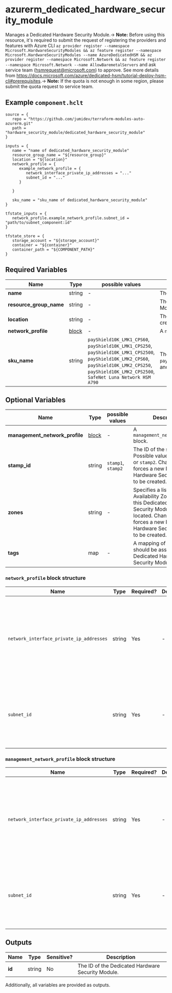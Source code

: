 # azurerm_dedicated_hardware_security_module

Manages a Dedicated Hardware Security Module.-> **Note:** Before using this resource, it's required to submit the request of registering the providers and features with Azure CLI `az provider register --namespace Microsoft.HardwareSecurityModules && az feature register --namespace Microsoft.HardwareSecurityModules --name AzureDedicatedHSM && az provider register --namespace Microsoft.Network && az feature register --namespace Microsoft.Network --name AllowBaremetalServers` and ask service team (hsmrequest@microsoft.com) to approve. See more details from <https://docs.microsoft.com/azure/dedicated-hsm/tutorial-deploy-hsm-cli#prerequisites>.-> **Note:** If the quota is not enough in some region, please submit the quota request to service team.

## Example `component.hclt`

```hcl
source = {
   repo = "https://github.com/jumidev/terraform-modules-auto-azurerm.git" 
   path = "hardware_security_module/dedicated_hardware_security_module" 
}

inputs = {
   name = "name of dedicated_hardware_security_module" 
   resource_group_name = "${resource_group}" 
   location = "${location}" 
   network_profile = {
      example_network_profile = {
         network_interface_private_ip_addresses = "..."   
         subnet_id = "..."   
      }
  
   }
 
   sku_name = "sku_name of dedicated_hardware_security_module" 
}

tfstate_inputs = {
   network_profile.example_network_profile.subnet_id = "path/to/subnet_component:id" 
}

tfstate_store = {
   storage_account = "${storage_account}" 
   container = "${container}" 
   container_path = "${COMPONENT_PATH}" 
}

```

## Required Variables

| Name | Type |  possible values |  Description |
| ---- | --------- |  ----------- | ----------- |
| **name** | string |  -  |  The name which should be used for this Dedicated Hardware Security Module. Changing this forces a new Dedicated Hardware Security Module to be created. | 
| **resource_group_name** | string |  -  |  The name of the Resource Group where the Dedicated Hardware Security Module should exist. Changing this forces a new Dedicated Hardware Security Module to be created. | 
| **location** | string |  -  |  The Azure Region where the Dedicated Hardware Security Module should exist. Changing this forces a new Dedicated Hardware Security Module to be created. | 
| **network_profile** | [block](#network_profile-block-structure) |  -  |  A `network_profile` block. | 
| **sku_name** | string |  `payShield10K_LMK1_CPS60`, `payShield10K_LMK1_CPS250`, `payShield10K_LMK1_CPS2500`, `payShield10K_LMK2_CPS60`, `payShield10K_LMK2_CPS250`, `payShield10K_LMK2_CPS2500`, `SafeNet Luna Network HSM A790`  |  The SKU name of the dedicated hardware security module. Possible values are `payShield10K_LMK1_CPS60`,`payShield10K_LMK1_CPS250`,`payShield10K_LMK1_CPS2500`,`payShield10K_LMK2_CPS60`,`payShield10K_LMK2_CPS250`,`payShield10K_LMK2_CPS2500` and `SafeNet Luna Network HSM A790`. Changing this forces a new Dedicated Hardware Security Module to be created. | 

## Optional Variables

| Name | Type |  possible values |  Description |
| ---- | --------- |  ----------- | ----------- |
| **management_network_profile** | [block](#management_network_profile-block-structure) |  -  |  A `management_network_profile` block. | 
| **stamp_id** | string |  `stamp1`, `stamp2`  |  The ID of the stamp. Possible values are `stamp1` or `stamp2`. Changing this forces a new Dedicated Hardware Security Module to be created. | 
| **zones** | string |  -  |  Specifies a list of Availability Zones in which this Dedicated Hardware Security Module should be located. Changing this forces a new Dedicated Hardware Security Module to be created. | 
| **tags** | map |  -  |  A mapping of tags which should be assigned to the Dedicated Hardware Security Module. | 

### `network_profile` block structure

| Name | Type | Required? | Default | Description |
| ---- | ---- | --------- | ------- | ----------- |
| `network_interface_private_ip_addresses` | string | Yes | - | The private IPv4 address of the network interface. Changing this forces a new Dedicated Hardware Security Module to be created. |
| `subnet_id` | string | Yes | - | The ID of the subnet. Changing this forces a new Dedicated Hardware Security Module to be created. |

### `management_network_profile` block structure

| Name | Type | Required? | Default | Description |
| ---- | ---- | --------- | ------- | ----------- |
| `network_interface_private_ip_addresses` | string | Yes | - | The private IPv4 address of the network interface. Changing this forces a new Dedicated Hardware Security Module to be created. |
| `subnet_id` | string | Yes | - | The ID of the subnet. Changing this forces a new Dedicated Hardware Security Module to be created. |



## Outputs

| Name | Type | Sensitive? | Description |
| ---- | ---- | --------- | --------- |
| **id** | string | No  | The ID of the Dedicated Hardware Security Module. | 

Additionally, all variables are provided as outputs.
